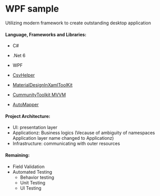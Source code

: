 # WPF sample
Utilizing modern framework to create outstanding desktop application



#### Language, Frameworks and Libraries:

- C#

- .Net 6

  

- WPF

  

- [CsvHelper](https://github.com/JoshClose/CsvHelper)

- [MaterialDesignInXamlToolKit](https://github.com/MaterialDesignInXAML/MaterialDesignInXamlToolkit)

- [CummunityToolkit MVVM](https://github.com/CommunityToolkit/MVVM-Samples)
- [AutoMapper](https://github.com/AutoMapper/AutoMapper)



#### Project Architecture:

- UI: presentation layer
- Applicationz: Business logics (Vecause of ambiguity of namespaces Application layer name changed to Applicationz)
- Infrastructure: communicating with outer resources



#### Remaining:

- Field Validation
- Automated Testing
  - Behavior testing
  - Unit Testing
  - UI Testing
